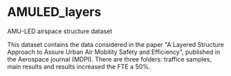 # AMULED_layers
AMU-LED airspace structure dataset

This dataset contains the data considered in the paper "A Layered Structure Approach to Assure Urban Air Mobility Safety and Efficiency", published in the Aerospace journal (MDPI).
There are three folders: traffice samples, main results and results increased the FTE a 50%.
